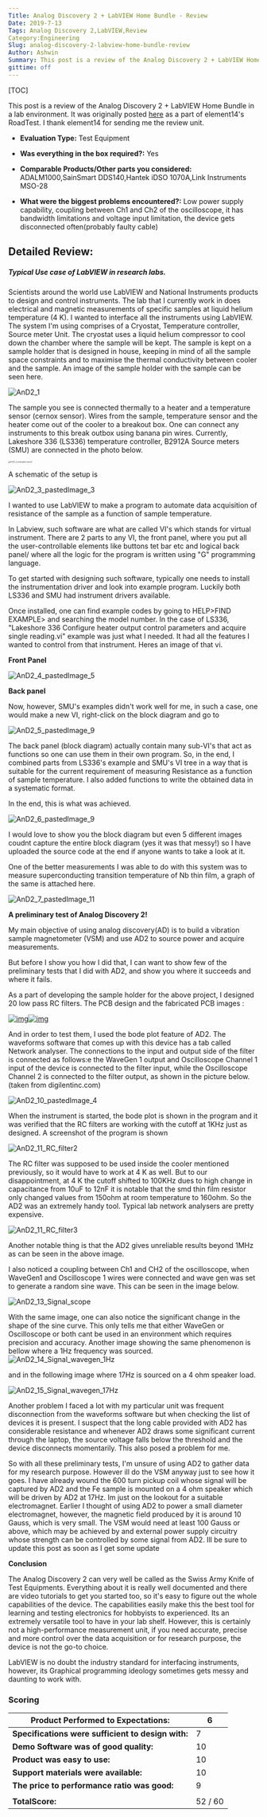 ```yaml
---
Title: Analog Discovery 2 + LabVIEW Home Bundle - Review
Date: 2019-7-13
Tags: Analog Discovery 2,LabVIEW,Review
Category:Engineering
Slug: analog-discovery-2-labview-home-bundle-review
Author: Ashwin
Summary: This post is a review of the Analog Discovery 2 + LabVIEW Home Bundle in a lab environment
gittime: off
---
```

[TOC]

This post is a review of the Analog Discovery 2 + LabVIEW Home Bundle in a lab environment. It was originally posted [here](https://www.element14.com/community/roadTestReviews/3075/l/analog-discovery-2-labview-home-bundle-review) as a part of element14's RoadTest. I thank element14 for sending me the review unit.

- **Evaluation Type:** Test Equipment

- **Was everything in the box required?:** Yes

- **Comparable Products/Other parts you considered:** ADALM1000,SainSmart DDS140,Hantek iDSO 1070A,Link Instruments MSO-28

- **What were the biggest problems encountered?:** Low power supply capability, coupling between Ch1 and Ch2 of the oscilloscope, it has bandwidth limitations and voltage input limitation, the device gets disconnected often(probably faulty cable)

  

## Detailed Review:

##### Typical Use case of LabVIEW in research labs.

Scientists around the world use LabVIEW and National Instruments products to design and control instruments. The lab that I currently work in does electrical and magnetic measurements of specific samples at liquid helium temperature (4 K). I wanted to interface all the instruments using LabVIEW. The system I'm using comprises of a Cryostat, Temperature controller, Source meter Unit. The cryostat uses a liquid helium compressor to cool down the chamber where the sample will be kept. The sample is kept on a sample holder that is designed in house, keeping in mind of all the sample space constraints and to maximise the thermal conductivity between cooler and the sample. An image of the sample holder with the sample can be seen here.

![AnD2_1](../images/AnD2_1.webp)

The sample you see is connected thermally to a heater and a temperature sensor (cernox sensor). Wires from the sample, temperature sensor and the heater come out of the cooler to a breakout box. One can connect any instruments to this break outbox using banana pin wires. Currently, Lakeshore 336 (LS336) temperature controller, B2912A Source meters (SMU) are connected in the photo below.

<img src="../images/AnD2_2_analogdiscovery2.webp" alt="AnD2_2_analogdiscovery2" style="zoom: 25%;" />

 

 

A schematic of the setup is

<img src="../images/AnD2_3_pastedImage_3.webp" alt="AnD2_3_pastedImage_3" style="zoom:100%;" />

I wanted to use LabVIEW to make a program to automate data acquisition of resistance of the sample as a function of sample temperature.

 

In Labview, such software are what are called VI's which stands for virtual instrument. There are 2 parts to any VI, the front panel, where you put all the user-controllable elements like buttons tet bar etc and logical back panel/ where all the logic for the program is written using "G" programming language.

 

To get started with designing such software, typically one needs to install the instrumentation driver and look into example program. Luckily both LS336 and SMU had instrument drivers available.

Once installed, one can find example codes by going to HELP>FIND EXAMPLE> and searching the model number. In the case of LS336, "Lakeshore 336 Configure heater output control parameters and acquire single reading.vi" example was just what I needed. It had all the features I wanted to control from that instrument. Heres an image of that vi.

**Front Panel**

![AnD2_4_pastedImage_5](../images/AnD2_4_pastedImage_5.webp)

**Back panel**

 

Now, however, SMU's examples didn't work well for me, in such a case, one would make a new VI, right-click on the block diagram and go to

 ![AnD2_5_pastedImage_9](../images/AnD2_5_pastedImage_9.webp)



The back panel (block diagram) actually contain many sub-VI's that act as functions so one can use them in their own program. So, in the end, I combined parts from LS336's example and SMU's VI tree in a way that is suitable for the current requirement of measuring Resistance as a function of sample temperature. I also added functions to write the obtained data in a systematic format.

 

In the end, this is what was achieved.

![AnD2_6_pastedImage_9](../images/AnD2_6_pastedImage_9.webp)

I would love to show you the block diagram but even 5 different images coudnt capture the entire block diagram (yes it was that messy!) so I have uploaded the source code at the end if anyone wants to take a look at it.

One of the better measurements I was able to do with this system was to measure superconducting transition temperature of Nb thin film, a graph of the same is attached here.

![AnD2_7_pastedImage_11](../images/AnD2_7_pastedImage_11.webp)

 

**A preliminary test of Analog Discovery 2!**

My main objective of using analog discovery(AD) is to build a vibration sample magnetometer (VSM) and use AD2 to source power and acquire measurements.

But before I show you how I did that, I can want to show few of the preliminary tests that I did with AD2, and show you where it succeeds and where it fails.

 

As a part of developing the sample holder for the above project, I designed 20 low pass RC filters. The PCB design and the fabricated PCB images :

[![img](../images/AnD2_8_pastedImage_2.webp)](https://www.element14.com/community/servlet/JiveServlet/showImage/293607990-3075-737752/pastedImage_2.webp)[![img](../images/AnD2_9_pastedImage_3.webp)](https://www.element14.com/community/servlet/JiveServlet/showImage/293607990-3075-737753/pastedImage_3.webp)

 

And in order to test them, I used the bode plot feature of AD2. The waveforms software that comes up with this device has a tab called Network analyser. The connections to the input and output side of the filter is connected as follows:e the WaveGen 1 output and Oscilloscope Channel 1 input of the device is connected to the filter input, while the Oscilloscope Channel 2 is connected to the filter output, as shown in the picture below. (taken from digilentinc.com)

![AnD2_10_pastedImage_4](../images/AnD2_10_pastedImage_4.webp)

When the instrument is started, the bode plot is shown in the program and it was verified that the RC filters are working with the cutoff at 1KHz just as designed. A screenshot of the program is shown

![AnD2_11_RC_filter2](../images/AnD2_11_RC_filter2.webp)

The RC filter was supposed to be used inside the cooler mentioned previously, so it would have to work at 4 K as well. But to our disappointment, at 4 K the cutoff shifted to 100KHz dues to high change in capacitance from 10uF to 12nF it is notable that the smd thin film resistor only changed values from 150ohm at room temperature to 160ohm. So the AD2 was an extremely handy tool. Typical lab network analysers are pretty expensive.

![AnD2_11_RC_filter3](../images/AnD2_11_RC_filter3.webp)

Another notable thing is that the AD2 gives unreliable results beyond 1MHz as can be seen in the above image.

I also noticed a coupling between Ch1 and CH2 of the oscilloscope, when WaveGen1 and Oscilloscope 1 wires were connected and wave gen was set to generate a random sine wave. This can be seen in the image below.

![AnD2_13_Signal_scope](../images/AnD2_13_Signal_scope.webp)

With the same image, one can also notice the significant change in the shape of the sine curve. This only tells me that either WaveGen or Oscilloscope or both cant be used in an environment which requires precision and accuracy. Another image showing the same phenomenon is bellow where a 1Hz frequency was sourced.
![AnD2_14_Signal_wavegen_1Hz](../images/AnD2_14_Signal_wavegen_1Hz.webp)



and in the following image where 17Hz is sourced on a 4 ohm speaker load.

 ![AnD2_15_Signal_wavegen_17Hz](../images/AnD2_15_Signal_wavegen_17Hz.webp)

Another problem I faced a lot with my particular unit was frequent disconnection from the waveforms software but when checking the list of devices it is present. I suspect that the long cable provided with AD2 has considerable resistance and whenever AD2 draws some significant current through the laptop, the source voltage falls below the threshold and the device disconnects momentarily. This also posed a problem for me.

So with all these preliminary tests, I'm unsure of using AD2 to gather data for my research purpose. However ill do the VSM anyway just to see how it goes. I have already wound the 600 turn pickup coil whose signal will be captured by AD2 and the Fe sample is mounted on a 4 ohm speaker which will be driven by AD2 at 17Hz. Im just on the lookout for a suitable electromagnet. Earlier I thought of using AD2 to power a small diameter electromagnet, however, the magnetic field produced by it is around 10 Gauss, which is very small. The VSM would need at least 100 Gauss or above, which may be achieved by and external power supply circuitry whose strength can be controlled by some signal from AD2. Ill be sure to update this post as soon as I get some update

 

**Conclusion**

The Analog Discovery 2 can very well be called as the Swiss Army Knife of Test Equipments. Everything about it is really well documented and there are video tutorials to get you started too, so it's easy to figure out the whole capabilities of the device. The capabilities easily make this the best tool for learning and testing electronics for hobbyists to experienced. Its an extremely versatile tool to have in your lab shelf. However, this is certainly not a high-performance measurement unit, if you need accurate, precise and more control over the data acquisition or for research purpose, the device is not the go-to choice.

 

LabVIEW is no doubt the industry standard for interfacing instruments, however, its Graphical programming ideology sometimes gets messy and daunting to work with.

### Scoring

| **Product Performed to Expectations:**             | 6       |
| -------------------------------------------------- | ------- |
| **Specifications were sufficient to design with:** | 7       |
| **Demo Software was of good quality:**             | 10      |
| **Product was easy to use:**                       | 10      |
| **Support materials were available:**              | 10      |
| **The price to performance ratio was good:**       | 9       |
|                                                    |         |
| **TotalScore:**                                    | 52 / 60 |
